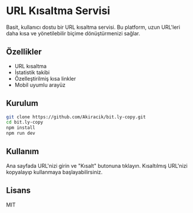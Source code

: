 # URL Kısaltma Servisi

Basit, kullanıcı dostu bir URL kısaltma servisi. Bu platform, uzun URL'leri daha kısa ve yönetilebilir biçime dönüştürmenizi sağlar.

## Özellikler

- URL kısaltma
- İstatistik takibi
- Özelleştirilmiş kısa linkler
- Mobil uyumlu arayüz

## Kurulum

```bash
git clone https://github.com/Akiracik/bit.ly-copy.git
cd bit.ly-copy
npm install
npm run dev
```

## Kullanım

Ana sayfada URL'nizi girin ve "Kısalt" butonuna tıklayın. Kısaltılmış URL'nizi kopyalayıp kullanmaya başlayabilirsiniz.

## Lisans

MIT